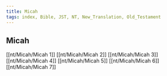 ```yaml
---
title: Micah
tags: index, Bible, JST, NT, New_Translation, Old_Testament
---
```


## Micah

[[nt/Micah/Micah 1]]
[[nt/Micah/Micah 2]]
[[nt/Micah/Micah 3]]
[[nt/Micah/Micah 4]]
[[nt/Micah/Micah 5]]
[[nt/Micah/Micah 6]]
[[nt/Micah/Micah 7]]
